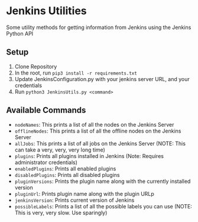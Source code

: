 # Jenkins Utilities
Some utility methods for getting information from Jenkins using the Jenkins Python API

## Setup

1. Clone Repository
2. In the root, run `pip3 install -r requirements.txt`
3. Update JenkinsConfiguration.py with your jenkins server URL, and your credentials
4. Run `python3 JenkinsUtils.py <command>`

## Available Commands

* `nodeNames`:  This prints a list of all the nodes on the Jenkins Server
* `offlineNodes`: This prints a list of all the offline nodes on the Jenkins Server
* `allJobs`: This prints a list of all jobs on the Jenkins Server (NOTE: This can take a very, very, very long time)
* `plugins`: Prints all plugins installed in Jenkins (Note: Requires administrator credentials)
* `enabledPlugins`: Prints all enabled plugins
* `disabledPlugins`: Prints all disabled plugins
* `pluginVersions`: Prints the plugin name along with the currently installed version
* `pluginUrl`: Prints plugin name along with the plugin URLp
* `jenkinsVersion`: Prints current version of Jenkins
* `possibleLabels`: Prints a list of all the possible labels you can use (NOTE: This is very, very slow. Use sparingly)